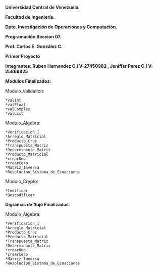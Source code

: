 **Universidad Central de Venezuela.**

**Facultad de Ingeniería.**

**Dpto. Investigación de Operaciones y Computación.**

**Programación Seccion 07.**

**Prof. Carlos E. González C.**

**Primer Proyecto**

**Integrantes: Ruben Hernandez C.I V-27450982 , Jeniffer Perez C.I V-25869825**

**Modulos Finalizados**:

  Modulo_Validation:

    *valInt
    *valFloat
    *valComplex
    *valList
    
  Modulo_Algebra:
  
    *Verificacion_1
    *Arreglo_Matricial 
    *Producto_Cruz
    *Transpuesta_Matriz
    *Determinante_Matriz
    *Producto_Matricial
    *crearUno 
    *crearCero 
    *Matriz_Inversa
    *Resolucion_Sistema_de_Ecuaciones
    
  Modulo_Crypto:

    *Codificar 
    *Descodificar 

**Digramas de flujo Finalizados**:

  Modulo_Algebra:
  
    *Verificacion_1
    *Arreglo_Matricial
    *Producto_Cruz
    *Producto_Matricial
    *Transpuesta_Matriz
    *Determinante_Matriz
    *crearUno
    *crearCero
    *Matriz_Inversa
    *Resolucion_Sistema_de_Ecuaciones
